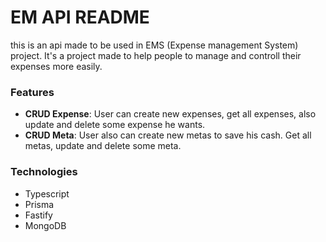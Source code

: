 # EM API README
this is an api made to be used in EMS (Expense management System) project. It's a project made to help people to manage and controll their expenses more easily.

### Features
- __CRUD Expense__: User can create new expenses, get all expenses, also update and delete some expense he wants.
- __CRUD Meta__: User also can create new metas to save his cash. Get all metas, update and delete some meta.

### Technologies
- Typescript 
- Prisma
- Fastify
- MongoDB